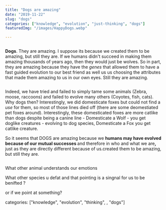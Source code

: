 ```yaml
---
title: "Dogs are amazing"
date: "2019-11-22"
slug: "dogs"
categories: ["knowledge", "evolution", "just-thinking", "dogs"]
featuredImg: "/images/HappyDogs.webp"

---
```


<!-- wp:image {"id":129} -->
<figure class="wp-block-image"><img src="https://ybotman.com/wp-content/uploads/2019/03/image-32.png" alt="" class="wp-image-129"/></figure>
<!-- /wp:image -->

<!-- wp:paragraph -->
<p><strong>Dogs</strong>. They are amazing. I suppose its because we created them to be amazing, but still they are. If we humans didn't succeed in making them amazing thousands of years ago, then they would just be wolves. So in part, they are amazing because they have the <em>genes </em>that allowed them to have a fast guided evolution to our best friend as well us us choosing the attributes that made them amazing to us in our own eyes.  Still they are amazing. </p>
<!-- /wp:paragraph -->

<!-- wp:image {"id":121} -->
<figure class="wp-block-image"><img src="https://ybotman.com/wp-content/uploads/2019/03/image-24.png" alt="" class="wp-image-121"/></figure>
<!-- /wp:image -->

<!-- wp:paragraph -->
<p>Indeed, we have tried and failed to simply tame some animals (Zebra, moose, raccoons) and failed to evolve many others (Coyotes, fish, cats). Why dogs then? Interestingly, we did domesticate foxes but could not find a <em>use </em>for them, so most of those lines died off (there are some deomestiated pet foxes around). Interestingly, these domesticated foxes are more catlike than dogs despite being a canine line - Domesticate a Wolf - you get doglike creatures - evolving to dog species, Domesticate a Fox you get catlike creature. </p>
<!-- /wp:paragraph -->

<!-- wp:paragraph -->
<p>So it seems that DOGS are amazing because we <strong>humans may have evolved because of our mutual successes </strong>and therefore in who and what we are<strong>, </strong>just as they are directly different because of us.created them to be amazing, but still they are.</p>
<!-- /wp:paragraph -->

<!-- wp:image {"id":127} -->
<figure class="wp-block-image"><img src="https://ybotman.com/wp-content/uploads/2019/03/image-30.png" alt="" class="wp-image-127"/></figure>
<!-- /wp:image -->

<!-- wp:paragraph -->
<p></p>
<!-- /wp:paragraph -->

<!-- wp:paragraph -->
<p>What other animal understands our emotions </p>
<!-- /wp:paragraph -->

<!-- wp:paragraph -->
<p>What other species u defat and that pointing is a singnal for us to be benifted ?</p>
<!-- /wp:paragraph -->

<!-- wp:paragraph -->
<p>or if we point at something?</p>
<!-- /wp:paragraph -->

<!-- wp:paragraph -->
<p></p>
<!-- /wp:paragraph -->

<!-- wp:paragraph -->
<p></p>
<!-- /wp:paragraph -->


categories: ["knowledge", "evolution", "thinking", , "dogs"]